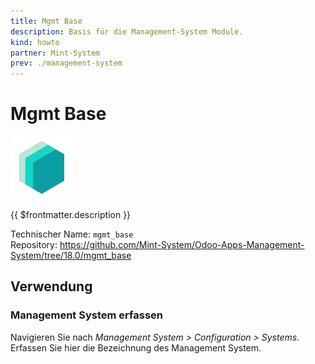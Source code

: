 ```yaml
---
title: Mgmt Base
description: Basis für die Management-System Module.
kind: howto
partner: Mint-System
prev: ./management-system
---
```


# Mgmt Base

![icon_oms_box](attachments/icons_odoo_mint_system.png)

{{ $frontmatter.description }}

Technischer Name: `mgmt_base`\
Repository: <https://github.com/Mint-System/Odoo-Apps-Management-System/tree/18.0/mgmt_base>

## Verwendung

### Management System erfassen

Navigieren Sie nach _Management System > Configuration > Systems_. Erfassen Sie hier die Bezeichnung des Management System.
